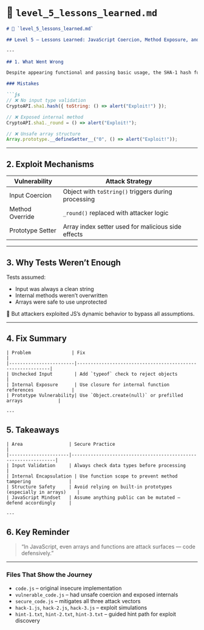 # 📄 `level_5_lessons_learned.md`

````markdown
# 📄 `level_5_lessons_learned.md`

## Level 5 – Lessons Learned: JavaScript Coercion, Method Exposure, and Prototype Tampering

---

## 1. What Went Wrong

Despite appearing functional and passing basic usage, the SHA-1 hash function had no safeguards against malicious input or prototype misuse.

### Mistakes

```js
// ❌ No input type validation
CryptoAPI.sha1.hash({ toString: () => alert("Exploit!") });

// ❌ Exposed internal method
CryptoAPI.sha1._round = () => alert("Exploit!");

// ❌ Unsafe array structure
Array.prototype.__defineSetter__("0", () => alert("Exploit!"));
````

---

## 2. Exploit Mechanisms

| Vulnerability    | Attack Strategy                                     |
| ---------------- | --------------------------------------------------- |
| Input Coercion   | Object with `toString()` triggers during processing |
| Method Override  | `_round()` replaced with attacker logic             |
| Prototype Setter | Array index setter used for malicious side effects  |

---

## 3. Why Tests Weren’t Enough

Tests assumed:

* Input was always a clean string
* Internal methods weren’t overwritten
* Arrays were safe to use unprotected

🧠 But attackers exploited JS’s dynamic behavior to bypass all assumptions.

---

## 4. Fix Summary

```text
| Problem               | Fix                                                       |
|------------------------|------------------------------------------------------------|
| Unchecked Input        | Add `typeof` check to reject objects                      |
| Internal Exposure      | Use closure for internal function references              |
| Prototype Vulnerability| Use `Object.create(null)` or prefilled arrays             |

---
```

## 5. Takeaways

```text
| Area                 | Secure Practice                                                |
|----------------------|----------------------------------------------------------------|
| Input Validation     | Always check data types before processing                      |
| Internal Encapsulation | Use function scope to prevent method tampering              |
| Structure Safety     | Avoid relying on built-in prototypes (especially in arrays)    |
| JavaScript Mindset   | Assume anything public can be mutated — defend accordingly     |

---
```

## 6. Key Reminder

> “In JavaScript, even arrays and functions are attack surfaces — code defensively.”

---

### Files That Show the Journey

* `code.js` – original insecure implementation
* `vulnerable_code.js` – had unsafe coercion and exposed internals
* `secure_code.js` – mitigates all three attack vectors
* `hack-1.js`, `hack-2.js`, `hack-3.js` – exploit simulations
* `hint-1.txt`, `hint-2.txt`, `hint-3.txt` – guided hint path for exploit discovery
